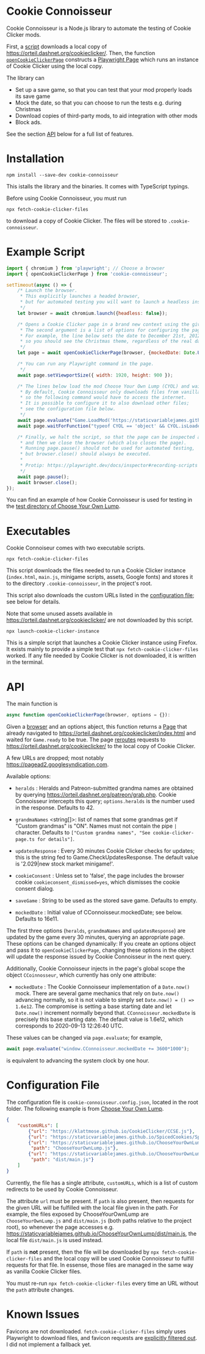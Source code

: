 Cookie Connoisseur
==================

Cookie Connoisseur is a Node.js library to automate the testing of Cookie Clicker mods.

First,
a [script](#executables) downloads a local copy of <https://orteil.dashnet.org/cookieclicker/>.
Then,
the function [`openCookieClickerPage`](#api)
constructs a [Playwright Page](https://playwright.dev/docs/api/class-page)
which runs an instance of Cookie Clicker using the local copy.

The library can
- Set up a save game,
    so that you can test that your mod properly loads its save game
- Mock the date,
    so that you can choose to run the tests e.g. during Christmas
- Download copies of third-party mods,
    to aid integration with other mods
- Block ads.

See the section [API](#api) below for a full list of features.


Installation
============

    npm install --save-dev cookie-connoisseur

This istalls the library and the binaries.
It comes with TypeScript typings.

Before using Cookie Connoisseur,
you must run

    npx fetch-cookie-clicker-files

to download a copy of Cookie Clicker.
The files will be stored to `.cookie-connoisseur`.


Example Script
==============

```javascript
import { chromium } from 'playwright'; // Choose a browser
import { openCookieClickerPage } from 'cookie-connoisseur';

setTimeout(async () => {
    /* Launch the browser.
     * This explicitly launches a headed browser,
     * but for automated testing you will want to launch a headless instance.
     */
    let browser = await chromium.launch({headless: false});

    /* Opens a Cookie Clicker page in a brand new context using the given browser.
     * The second argument is a list of options for configuring the page.
     * For example, the line below sets the date to December 21st, 2012,
     * so you should see the Christmas theme, regardless of the real date!
     */
    let page = await openCookieClickerPage(browser, {mockedDate: Date.UTC(2012, 11, 21)});

    /* You can run any Playwright command in the page.
     */
    await page.setViewportSize({ width: 1920, height: 900 });

    /* The lines below load the mod Choose Your Own Lump (CYOL) and waits for it to load.
     * By default, Cookie Connoisseur only downloads files from vanilla Cookie Clicker,
     * so the following command would have to access the internet.
     * It is possible to configure it to also download other files;
     * see the configuration file below.
     */
    await page.evaluate("Game.LoadMod('https://staticvariablejames.github.io/ChooseYourOwnLump/ChooseYourOwnLump.js')");
    await page.waitForFunction("typeof CYOL == 'object' && CYOL.isLoaded"); // This line is CYOL-specific

    /* Finally, we halt the script, so that the page can be inspected and interacted with,
     * and then we close the browser (which also closes the page).
     * Running page.pause() should not be used for automated testing,
     * but browser.close() should always be executed.
     *
     * Protip: https://playwright.dev/docs/inspector#recording-scripts
     */
    await page.pause();
    await browser.close();
});
```

You can find an example of how Cookie Connoisseur is used for testing
in the [test directory of Choose Your Own Lump](
    https://github.com/staticvariablejames/ChooseYourOwnLump/tree/master/test
).


Executables
===========

Cookie Connoiseur comes with two executable scripts.

    npx fetch-cookie-clicker-files

This script downloads the files needed to run a Cookie Clicker instance
(`index.html`, `main.js`, minigame scripts, assets, Google fonts)
and stores it to the directory `.cookie-connoisseur`,
in the project's root.

This script also downloads the custom URLs listed in the [configuration file](#configuration-file);
see below for details.

Note that some unused assets available in <https://orteil.dashnet.org/cookieclicker/>
are not downloaded by this script.

    npx launch-cookie-clicker-instance

This is a simple script that launches a Cookie Clicker instance using Firefox.
It exists mainly to provide a simple test that `npx fetch-cookie-clicker-files` worked.
If any file needed by Cookie Clicker is not downloaded,
it is written in the terminal.


API
===

The main function is

```javascript
async function openCookieClickerPage(browser, options = {}): 
```

Given a [browser](https://playwright.dev/docs/api/class-browser/)
and an options abject,
this function returns a [Page](https://playwright.dev/docs/api/class-page)
that already navigated to <https://orteil.dashnet.org/cookieclicker/index.html>
and waited for `Game.ready` to be true.
The page [reroutes](https://playwright.dev/docs/api/class-route)
requests to <https://orteil.dashnet.org/cookieclicker/> to the local copy of Cookie Clicker.

A few URLs are dropped;
most notably <https://pagead2.googlesyndication.com>.

Available options:

-   `heralds` <number>: Heralds and Patreon-submitted grandma names are obtained by querying
        <https://orteil.dashnet.org/patreon/grab.php>. Cookie Connoisseur intercepts this query;
        `options.heralds` is the number used in the response.
        Defaults to 42.

-   `grandmaNames` <string[]>: list of names that some grandmas get if "Custom grandmas" is "ON".
        Names must not contain the pipe `|` character.
        Defaults to `["Custom grandma names", "See cookie-clicker-page.ts for details"]`.

-   `updatesResponse` <string>: Every 30 minutes Cookie Clicker checks for updates;
        this is the string fed to Game.CheckUpdatesResponse.
        The default value is '2.029|new stock market minigame!'.

-   `cookieConsent` <boolean>: Unless set to 'false',
        the page includes the browser cookie `cookieconsent_dismissed=yes`,
        which dismisses the cookie consent dialog.

-   `saveGame` <string>: String to be used as the stored save game.
        Defaults to empty.

-   `mockedDate` <number>: Initial value of CConnoisseur.mockedDate; see below.
        Defaults to 16e11.

The first three options
(`heralds`, `grandmaNames` and `updatesResponse`)
are updated by the game every 30 minutes,
querying an appropriate page.
These options can be changed dynamically:
If you create an options object and pass it to `openCookieClickerPage`,
changing these options in the object will update the response issued by Cookie Connoisseur
in the next query.

Additionally,
Cookie Connoisseur injects in the page's global scope the object `CCoinnosseur`,
which currently has only one attribute:
-   `mockedDate` <number>: The Cookie Connoisseur implementation of a `Date.now()` mock.
        There are several game mechanics that rely on `Date.now()` advancing normally,
        so it is not viable to simply set `Date.now() = () => 1.6e12`.
        The compromise is setting a base starting date
        and let `Date.now()` increment normally beyond that.
        `CConnoisseur.mockedDate` is precisely this base starting date.
        The default value is 1.6e12, which corresponds to 2020-09-13 12:26:40 UTC.

These values can be changed via `page.evaluate`;
for example,
```javascript
await page.evaluate("window.CConnoisseur.mockedDate += 3600*1000");
```
is equivalent to advancing the system clock by one hour.


Configuration File
==================

The configuration file is `cookie-connoisseur.config.json`,
located in the root folder.
The following example is from [Choose Your Own Lump](
https://github.com/staticvariablejames/ChooseYourOwnLump/blob/master/cookie-connoisseur.config.json
).

```json
{
    "customURLs": [
        {"url": "https://klattmose.github.io/CookieClicker/CCSE.js"},
        {"url": "https://staticvariablejames.github.io/SpicedCookies/Spice.js"},
        {"url": "https://staticvariablejames.github.io/ChooseYourOwnLump/ChooseYourOwnLump.js",
         "path": "ChooseYourOwnLump.js"},
        {"url": "https://staticvariablejames.github.io/ChooseYourOwnLump/dist/main.js",
         "path": "dist/main.js"}
    ]
}
```

Currently,
the file has a single attribute,
`customURLs`,
which is a list of custom redirects to be used by Cookie Connoisseur.

The attribute `url` must be present.
If `path` is also present,
then requests for the given URL will be fulfilled with the local file given in the path.
For example,
the files exposed by ChooseYourOwnLump are `ChooseYourOwnLump.js` and `dist/main.js`
(both paths relative to the project root),
so whenever the page accesses e.g.
<https://staticvariablejames.github.io/ChooseYourOwnLump/dist/main.js>,
the local file `dist/main.js` is used instead.

If `path` is **not** present,
then the file will be downloaded by `npx fetch-cookie-clicker-files`
and the local copy will be used Cookie Connoisseur to fulfill requests for that file.
In essense,
those files are managed in the same way as vanilla Cookie Clicker files.

You must re-run `npx fetch-cookie-clicker-files`
every time an URL without the `path` attribute changes.


Known Issues
============

Favicons are not downloaded.
`fetch-cookie-clicker-files` simply uses Playwright to download files,
and favicon requests
are [explicitly filtered out](https://github.com/microsoft/playwright/issues/7493).
I did not implement a fallback yet.
